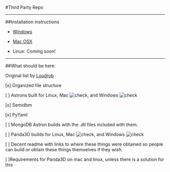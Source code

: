 #Third Party Repo

---

##Installation instructions

* [Windows](Windows.md)

* [Mac OSX](OSX.md)

*  Linux: Coming soon!

---

##What should be here:

Original list by [Loudrob](https://github.com/Loudrob)

[x] Organized file structure 

[ ] Astrons built for Linux, Mac ![check](http://i.imgur.com/bDl7K.png), and Windows ![check](http://i.imgur.com/bDl7K.png)

[x] Semidbm

[x] PyYaml

[ ] MongoDB Astron builds with the .dll files included with them.

[ ] Panda3D builds for Linux, Mac ![check](http://i.imgur.com/bDl7K.png), and Windows ![check](http://i.imgur.com/bDl7K.png)

[ ] Decent readme with links to where these things were obtained so people can build or obtain these things themselves if they wish.

[ ]Requirements for Panda3D on mac and linux, unless there is a solution for this

